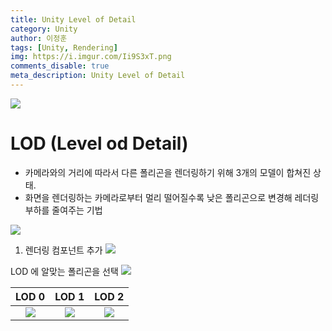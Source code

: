 ```yaml
---
title: Unity Level of Detail
category: Unity
author: 이정훈
tags: [Unity, Rendering]
img: https://i.imgur.com/Ii9S3xT.png
comments_disable: true
meta_description: Unity Level of Detail
---
```



![](https://i.imgur.com/reEf0SO.jpg)

# LOD (Level od Detail)
- 카메라와의 거리에 따라서 다른 폴리곤을 렌더링하기 위해 3개의 모델이 합쳐진 상태.
- 화면을 렌더링하는 카메라로부터 멀리 떨어질수록 낮은 폴리곤으로 변경해 레더링 부하를 줄여주는 기법

![](https://i.imgur.com/Ii9S3xT.png)

1. 렌더링 컴포넌트 추가
![](https://i.imgur.com/V9HMJU7.png)


LOD 에 알맞는 폴리곤을 선택
![](https://i.imgur.com/yDkPpD5.png)

|LOD 0| LOD 1|LOD 2|
|:--:|:--:|:--:|
|![](https://i.imgur.com/JqG2JIO.jpg)|![](https://i.imgur.com/Uos9IJz.jpg)|![](https://i.imgur.com/rVCqDzZ.jpg)











